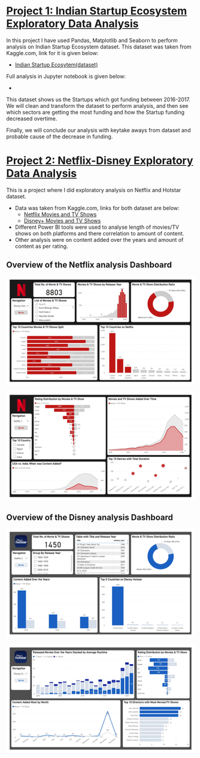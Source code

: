 # [Project 1: Indian Startup Ecosystem Exploratory Data Analysis](https://github.com/vivek-singh-26/vivek-s_portfolio/tree/main/Project_1_Indian_Startup_Ecosystem_Analysis)

In this project I have used Pandas, Matplotlib and Seaborn to perform analysis on Indian Startup Ecosystem dataset. This dataset was taken from Kaggle.com, link for it is given below:
 - [Indian Startup Ecosytem(dataset)]()
   
Full analysis in Jupyter notebook is given below:
 - []()
  
This dataset shows us the Startups which got funding between 2016-2017. We will clean and transform the dataset to perform analysis, and then see which sectors are getting the most funding and how the Startup funding decreased overtime. 

Finally, we will conclude our analysis with keytake aways from dataset and probable cause of the decrease in funding.


# [Project 2: Netflix-Disney Exploratory Data Analysis](https://github.com/VivekPratapSingh70/Netflix-Disney-Analysis)

This is a project where I did exploratory analysis on Netflix and Hotstar dataset.

- Data was taken from Kaggle.com, links for both dataset are below:
  - [Netflix Movies and TV Shows](https://www.kaggle.com/datasets/shivamb/netflix-shows)
  - [Disney+ Movies and TV Shows](https://www.kaggle.com/datasets/shivamb/disney-movies-and-tv-shows)
- Different Power BI tools were used to analyse length of movies/TV shows on both platforms and there correlation to amount of content.
- Other analysis were on content added over the years and amount of content as per rating.
## Overview of the Netflix analysis Dashboard
![Netflix 1](Images/Netflix1.jpg)

![Netflix 2](Images/Netflix2.jpg)

## Overview of the Disney analysis Dashboard

![Disney 1](Images/Disney1.jpg)

![Disney 2](Images/Disney2.jpg)
